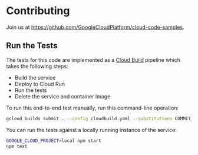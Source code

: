 # Contributing

Join us at https://github.com/GoogleCloudPlatform/cloud-code-samples.

## Run the Tests

The tests for this code are implemented as a [Cloud Build](https://cloud.google.com/cloud-build) pipeline which takes the following steps:

* Build the service
* Deploy to Cloud Run
* Run the tests
* Delete the service and container image

To run this end-to-end test manually, run this command-line operation:

```sh
gcloud builds submit . --config cloudbuild.yaml --substitutions COMMIT_SHA=manual
```

You can run the tests against a locally running instance of the service:

```sh
GOOGLE_CLOUD_PROJECT=local npm start
npm test
```
